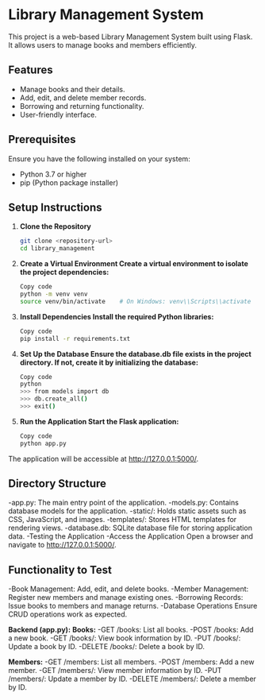 # Library Management System

This project is a web-based Library Management System built using Flask. It allows users to manage books and members efficiently.

## Features

- Manage books and their details.
- Add, edit, and delete member records.
- Borrowing and returning functionality.
- User-friendly interface.

## Prerequisites

Ensure you have the following installed on your system:

- Python 3.7 or higher
- pip (Python package installer)

## Setup Instructions

1. **Clone the Repository**
   ```bash
   git clone <repository-url>
   cd library_management
2. **Create a Virtual Environment Create a virtual environment to isolate the project dependencies:**
   ```bash
   Copy code
   python -m venv venv
   source venv/bin/activate    # On Windows: venv\\Scripts\\activate
3. **Install Dependencies Install the required Python libraries:**
   ```bash
   Copy code
   pip install -r requirements.txt
4. **Set Up the Database Ensure the database.db file exists in the project directory. If not, create it by initializing the database:**
   ```bash
   Copy code
   python
   >>> from models import db
   >>> db.create_all()
   >>> exit()

5. **Run the Application Start the Flask application:**
   ```bash
   Copy code
   python app.py
The application will be accessible at http://127.0.0.1:5000/.

## Directory Structure
   -app.py: The main entry point of the application.
   -models.py: Contains database models for the application.
   -static/: Holds static assets such as CSS, JavaScript, and images.
   -templates/: Stores HTML templates for rendering views.
   -database.db: SQLite database file for storing application data.
   -Testing the Application
   -Access the Application Open a browser and navigate to http://127.0.0.1:5000/.

## Functionality to Test
   -Book Management: Add, edit, and delete books.
   -Member Management: Register new members and manage existing ones.
   -Borrowing Records: Issue books to members and manage returns.
   -Database Operations Ensure CRUD operations work as expected.
      
   **Backend (app.py):**
   **Books:**
   -GET /books: List all books.
   -POST /books: Add a new book.
   -GET /books/<id>: View book information by ID.
   -PUT /books/<id>: Update a book by ID.
   -DELETE /books/<id>: Delete a book by ID.
   
   **Members:**
   -GET /members: List all members.
   -POST /members: Add a new member.
   -GET /members/<id>: View member information by ID.
   -PUT /members/<id>: Update a member by ID.
   -DELETE /members/<id>: Delete a member by ID.
   




